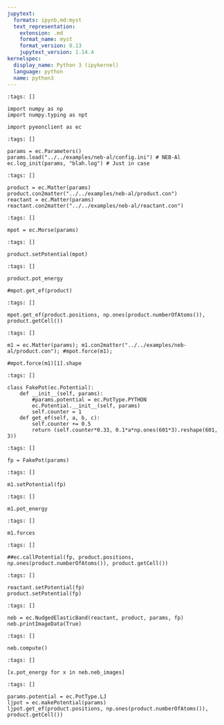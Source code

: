 ```yaml
---
jupytext:
  formats: ipynb,md:myst
  text_representation:
    extension: .md
    format_name: myst
    format_version: 0.13
    jupytext_version: 1.14.4
kernelspec:
  display_name: Python 3 (ipykernel)
  language: python
  name: python3
---
```


```{code-cell} ipython3
:tags: []

import numpy as np
import numpy.typing as npt

import pyeonclient as ec
```

```{code-cell} ipython3
:tags: []

params = ec.Parameters()
params.load("../../examples/neb-al/config.ini") # NEB-Al
ec.log_init(params, "blah.log") # Just in case
```

```{code-cell} ipython3
:tags: []

product = ec.Matter(params)
product.con2matter("../../examples/neb-al/product.con")
reactant = ec.Matter(params)
reactant.con2matter("../../examples/neb-al/reactant.con")
```

```{code-cell} ipython3
:tags: []

mpot = ec.Morse(params)
```

```{code-cell} ipython3
:tags: []

product.setPotential(mpot)
```

```{code-cell} ipython3
:tags: []

product.pot_energy
```

```{code-cell} ipython3
#mpot.get_ef(product)
```

```{code-cell} ipython3
:tags: []

mpot.get_ef(product.positions, np.ones(product.numberOfAtoms()), product.getCell())
```

```{code-cell} ipython3
:tags: []

m1 = ec.Matter(params); m1.con2matter("../../examples/neb-al/product.con"); #mpot.force(m1);
```

```{code-cell} ipython3
#mpot.force(m1)[1].shape
```

```{code-cell} ipython3
:tags: []

class FakePot(ec.Potential):
    def __init__(self, params):
        #params.potential = ec.PotType.PYTHON
        ec.Potential.__init__(self, params)
        self.counter = 1
    def get_ef(self, a, b, c):
        self.counter += 0.5
        return (self.counter*0.33, 0.1*a*np.ones(601*3).reshape(601, 3))
```

```{code-cell} ipython3
:tags: []

fp = FakePot(params)
```

```{code-cell} ipython3
:tags: []

m1.setPotential(fp)
```

```{code-cell} ipython3
:tags: []

m1.pot_energy
```

```{code-cell} ipython3
:tags: []

m1.forces
```

```{code-cell} ipython3
:tags: []

##ec.callPotential(fp, product.positions, np.ones(product.numberOfAtoms()), product.getCell())
```

```{code-cell} ipython3
:tags: []

reactant.setPotential(fp)
product.setPotential(fp)
```

```{code-cell} ipython3
:tags: []

neb = ec.NudgedElasticBand(reactant, product, params, fp)
neb.printImageData(True)
```

```{code-cell} ipython3
:tags: []

neb.compute()
```

```{code-cell} ipython3
:tags: []

[x.pot_energy for x in neb.neb_images]
```

```{code-cell} ipython3
:tags: []

params.potential = ec.PotType.LJ
ljpot = ec.makePotential(params)
ljpot.get_ef(product.positions, np.ones(product.numberOfAtoms()), product.getCell())
```
